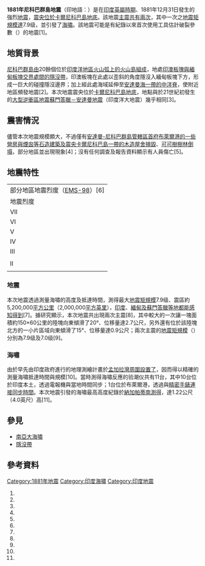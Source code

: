 **1881年尼科巴群島地震**（印地語：）是在[印度](../Page/印度.md "wikilink")[英屬時期](https://zh.wikipedia.org/wiki/英屬印度 "wikilink")、1881年12月31日發生的強烈[地震](../Page/地震.md "wikilink")，[震央位於](../Page/震央.md "wikilink")[卡爾尼科巴島地底](https://zh.wikipedia.org/wiki/卡爾尼科巴島 "wikilink")。該地震[主震共有兩次](https://zh.wikipedia.org/wiki/地震序列#主震 "wikilink")，其中一次之[地震矩規模達](https://zh.wikipedia.org/wiki/地震矩規模 "wikilink")7.9级，並引發了[海嘯](https://zh.wikipedia.org/wiki/海嘯 "wikilink")。該地震可能是有紀錄以來首次使用工具估計破裂參數（）的地震\[1\]。

## 地質背景

[尼科巴群島由](https://zh.wikipedia.org/wiki/尼科巴群島 "wikilink")20餘個位於[印度洋地區](../Page/印度洋.md "wikilink")[火山弧上的](../Page/火山弧.md "wikilink")[火山島組成](https://zh.wikipedia.org/wiki/火山島 "wikilink")，地處[印澳板塊與](https://zh.wikipedia.org/wiki/印澳板塊 "wikilink")[緬甸板塊交界處間的](../Page/緬甸板塊.md "wikilink")[隱沒帶](../Page/隱沒帶.md "wikilink")，印澳板塊在此處以歪斜的角度隱沒入緬甸板塊下方，形成一巨大的碰撞隱沒邊界；加上經此處海域延伸至[安達曼海一帶的](https://zh.wikipedia.org/wiki/安達曼海 "wikilink")[中洋脊](../Page/中洋脊.md "wikilink")，使附近地區頻發地震\[2\]。本次地震震央位於[卡爾尼科巴島地底](https://zh.wikipedia.org/wiki/卡爾尼科巴島 "wikilink")，地點與於21世紀初發生的[大型逆衝區地震](../Page/大型逆衝區地震.md "wikilink")[蘇門答臘－安達曼地震](https://zh.wikipedia.org/wiki/蘇門答臘－安達曼地震 "wikilink")（印度洋大地震）幾乎相同\[3\]。

## 震害情況

儘管本次地震規模頗大，不過僅有[安達曼-尼科巴群島管轄區首府](https://zh.wikipedia.org/wiki/安達曼-尼科巴群島管轄區 "wikilink")[布萊爾港的一些營房與煙囪等石造建築及震央](../Page/布萊爾港.md "wikilink")[卡爾尼科巴島一帶的木造屋舍損毀](https://zh.wikipedia.org/wiki/卡爾尼科巴島 "wikilink")、[可可樹樹林倒塌](../Page/可可樹.md "wikilink")，部分地區並出現現象\[4\]；沒有任何調查及報告資料顯示有人員傷亡\[5\]。

## 地震特性

|                                                                          |
| ------------------------------------------------------------------------ |
| 部分地區地震烈度（[EMS-98](https://zh.wikipedia.org/wiki/EMS-98 "wikilink")）\[6\] |
| 地震烈度                                                                     |
| VII                                                                      |
| VI                                                                       |
| V                                                                        |
| IV                                                                       |
| III                                                                      |
|                                                                          |
| II                                                                       |
|                                                                          |

### 地震

本次地震透過測量海嘯的高度及抵達時間，測得最大[地震矩規模](https://zh.wikipedia.org/wiki/地震矩規模 "wikilink")7.9级、震區約5,200,000[平方公里](https://zh.wikipedia.org/wiki/平方公里 "wikilink")（2,000,000[平方英里](https://zh.wikipedia.org/wiki/平方英里 "wikilink")），[印度](../Page/印度.md "wikilink")、[緬甸及](https://zh.wikipedia.org/wiki/緬甸 "wikilink")[蘇門答臘等地都能感知得到](../Page/蘇門答臘.md "wikilink")\[7\]。據研究顯示，本次地震共出現兩次主震\[8\]，其中較大的一次讓一塊面積約150×60公里的陸塊向東傾滑了20°、位移量達2.7公尺，另外還有位於該陸塊北方的一小片區域向東傾滑了15°、位移量達0.9公尺；兩次主震的[地震矩規模](https://zh.wikipedia.org/wiki/地震矩規模 "wikilink")（）分別為7.9级及7.0级\[9\]。

### 海嘯

由於早先由印度政府進行的地理測繪計畫於[孟加拉灣周圍設置了](https://zh.wikipedia.org/wiki/孟加拉灣 "wikilink")，因而得以精確的測量海嘯抵達時間與規模\[10\]。當時測得海嘯反應的验潮仪共有11台，其中10台位於印度本土，透過電報機與當地時間同步；1台位於布萊爾港，透過與[精密手錶連接同步時間](https://zh.wikipedia.org/wiki/精密手錶 "wikilink")。本次地震引發的海嘯最高高度紀錄於[納加帕蒂南測得](https://zh.wikipedia.org/wiki/納加帕蒂南 "wikilink")，達1.22公尺（4.0英尺）高\[11\]。

## 參見

  - [南亞大海嘯](https://zh.wikipedia.org/wiki/南亞大海嘯 "wikilink")
  - [隱沒帶](../Page/隱沒帶.md "wikilink")

## 參考資料

[Category:1881年地震](https://zh.wikipedia.org/wiki/Category:1881年地震 "wikilink")
[Category:印度海嘯](https://zh.wikipedia.org/wiki/Category:印度海嘯 "wikilink")
[Category:印度地震](https://zh.wikipedia.org/wiki/Category:印度地震 "wikilink")

1.

2.
3.

4.
5.

6.

7.
8.
9.
10.
11.